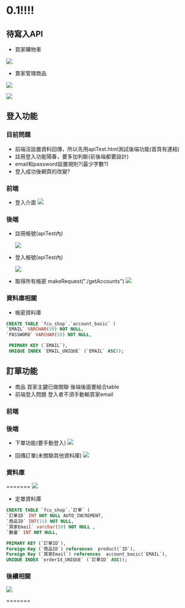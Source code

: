 # 0.1!!!!
## 待寫入API
* 買家購物車

![](https://i.imgur.com/QG83iJh.png)

* 賣家管理商品

![](https://i.imgur.com/ljJsWBH.png)

![](https://i.imgur.com/K9whsxr.png)

## 登入功能
### 目前問題
* 前端沒設置資料回傳，所以先用apiTest.html測試後端功能(首頁有連結)
* 註冊登入功能陽春，要多加判斷(前後端都要設計)
* email和password設置規則?(最少字數?)
* 登入成功後網頁的改變?


### 前端
* 登入介面
![](https://i.imgur.com/yzQsAv8.png)
### 後端



* 註冊帳號(apiTest內)
  
  ![](https://i.imgur.com/AHCITUq.png)
* 登入帳號(apiTest內)

  ![](https://i.imgur.com/i6Qs7T2.png)
  
* 取得所有帳密
      makeRequest("./getAccounts")
![](https://i.imgur.com/HHmmhCD.png)
### 資料庫相關
* 帳密資料庫
 ~~~sql
 CREATE TABLE `fcu_shop`.`account_basic` (
 `EMAIL` VARCHAR(50) NOT NULL,
`PASSWORD` VARCHAR(50) NOT NULL,

  PRIMARY KEY (`EMAIL`),
  UNIQUE INDEX `EMAIL_UNIQUE` (`EMAIL` ASC));
 ~~~
## 訂單功能
* 商品 買家主鍵已做關聯 後端後面要結合table
* 前端登入問題 登入者不須手動輸買家email
### 前端
### 後端
* 下單功能(要手動登入)
![](https://i.imgur.com/v3SITlC.png)

* 回傳訂單(未關聯其他資料庫)
![](https://i.imgur.com/wluQscY.png)
### 資料庫
=======
![](https://i.imgur.com/9wFdTNu.png)
* 定單資料庫
~~~sql
CREATE TABLE `fcu_shop`.`訂單` (
`訂單ID` INT NOT NULL AUTO_INCREMENT,
`商品ID` INT(11) NOT NULL,
`買家Email` varchar(50) NOT NULL ,
`數量` INT NOT NULL,

PRIMARY KEY (`訂單ID`),
Foreign Key (`商品ID`) references  product(`ID`),
Foreign Key (`買家Email`) references  account_basic(`EMAIL`),
UNIQUE INDEX `orderId_UNIQUE` (`訂單ID` ASC));
~~~
### 後續相關

![](https://i.imgur.com/988Pqi8.png)

=======

